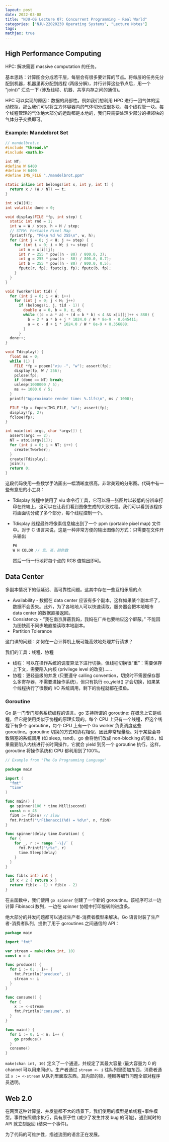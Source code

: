 ```yaml
---
layout: post
date: 2022-03-08
title: "NJU-OS Lecture 07: Concurrent Programming - Real World"
categories: ["NJU-22020230 Operating Systems", "Lecture Notes"]
tags: 
mathjax: true
---
```


## High Performance Computing

HPC: 解决需要 massive computation 的任务。

基本思路：计算图会分成若干层，每层会有很多要计算的节点。将每层的任务先分配到机器，机器里再分配到线程 (两级分解)，并行计算这些节点后，用一个 "join()" 汇总一下 (涉及线程、机器、共享内存之间的通信)。

HPC 可以实现的原因：数据的局部性。例如我们想利用 HPC 进行一团气体的运动模拟，那么我们可以将立方体容器内的气体切分成很多块，每个线程管一块。每个线程管理的气体绝大部分的运动都是本地的，我们只需要处理少部分的相邻块的气体分子交换即可。

<!-- more -->

### Example: Mandelbrot Set

```c
// mandelbrot.c
#include "thread.h"
#include <math.h>

int NT;
#define W 6400
#define H 6400
#define IMG_FILE "./mandelbrot.ppm"

static inline int belongs(int x, int y, int t) {
  return x / (W / NT) == t;
}

int x[W][H];
int volatile done = 0;

void display(FILE *fp, int step) { 
  static int rnd = 1;
  int w = W / step, h = H / step;
  // STFW: Portable Pixel Map
  fprintf(fp, "P6\n %d %d 255\n", w, h);
  for (int j = 0; j < H; j += step) {
    for (int i = 0; i < W; i += step) {
      int n = x[i][j];
      int r = 255 * pow((n - 80) / 800.0, 3);
      int g = 255 * pow((n - 80) / 800.0, 0.7);
      int b = 255 * pow((n - 80) / 800.0, 0.5);
      fputc(r, fp); fputc(g, fp); fputc(b, fp);
    }
  }
}

void Tworker(int tid) {
  for (int i = 0; i < W; i++)
    for (int j = 0; j < H; j++)
      if (belongs(i, j, tid - 1)) {
        double a = 0, b = 0, c, d;
        while ((c = a * a) + (d = b * b) < 4 && x[i][j]++ < 880) {
          b = 2 * a * b + j * 1024.0 / H * 8e-9 - 0.645411;
          a = c - d + i * 1024.0 / W * 8e-9 + 0.356888;
        }
      }
  done++;
}

void Tdisplay() {
  float ms = 0;
  while (1) {
    FILE *fp = popen("viu -", "w"); assert(fp);
    display(fp, W / 256);
    pclose(fp);
    if (done == NT) break;
    usleep(1000000 / 5);
    ms += 1000.0 / 5;
  }
  printf("Approximate render time: %.1lfs\n", ms / 1000);

  FILE *fp = fopen(IMG_FILE, "w"); assert(fp);
  display(fp, 2);
  fclose(fp);
}

int main(int argc, char *argv[]) {
  assert(argc == 2);
  NT = atoi(argv[1]);
  for (int i = 0; i < NT; i++) {
    create(Tworker);
  }
  create(Tdisplay);
  join();
  return 0;
}
```

这段代码使用一些数学手法画出一幅清晰度很高，非常美观的分形图。代码中有一些有意思的小工具：

* Tdisplay 线程中使用了 viu 命令行工具，它可以将一张图片以较低的分辨率打印在终端上，这可以在让我们看到图像生成的大致过程。我们可以看到该程序将画面切分成了多个部分，每个线程控制一个。

* Tdisplay 线程最终将像素信息输出到了一个 ppm (portable pixel map) 文件中。对于 C 语言来说，这是一种非常方便的输出图像的方式：只需要在文件开头输出

    ```c
    P6
    W H COLOR // 宽，高，颜色数
    ```

    然后一行一行地将每个点的 RGB 值输出即可。

## Data Center

多副本情况下的低延迟、高可靠性问题。这其中存在一些互相矛盾的点

* Availability - 数据在 data center 应该有多个副本，这样如果某个副本坏了，数据不会丢失。此外，为了各地地人可以快速读取，服务器会把本地城市 data center 的数据直接返回。
* Consistency - ”我在南京屏蔽我妈，我妈在广州也要响应这个屏蔽。” 不能因为图快而不同步地直接读取本地副本。
* Partition Tolerance

这门课的问题：如何在一台计算机上既可能高效地处理并行请求？

我们的工具：线程、协程

* 线程：可以在操作系统的调度算法下进行切换，但线程切换很“重”：需要保存上下文，需要陷入内核 (privilege level 的改变)……
* 协程：更轻量级的并发 (只要遵守 calling convention，切换时不需要保存那么多寄存器，不需要进操作系统)，但只有执行 co_yield() 才会切换，如果某个线程执行了很慢的 I/O 系统调用，剩下的协程就都在摸鱼。

### Goroutine

Go 是一门专门服务系统编程的语言。go 支持所谓的 goroutine: 在概念上它是线程，但它是使用类似于协程的原理实现的。每个 CPU 上只有一个线程，但这个线程下有多个 goroutine，每个 CPU 上有一个 Go worker 负责调度这些 goroutine。goroutine 切换的方式和协程相似，因此非常轻量级。对于某些会导致阻塞的系统调用 (如 sleep, rand)，go 会将他们改成 non-blocking 的版本，如果需要陷入内核进行长时间操作，它就会 yield 到另一个 goroutine 执行。这样，goroutine 将操作系统和 CPU 都利用到了100%。

```go
// Example from "The Go Programming Language"

package main

import (
  "fmt"
  "time"
)

func main() {
  go spinner(100 * time.Millisecond)
  const n = 45
  fibN := fib(n) // slow
  fmt.Printf("\rFibonacci(%d) = %d\n", n, fibN)
}

func spinner(delay time.Duration) {
  for {
    for _, r := range `-\|/` {
      fmt.Printf("\r%c", r)
      time.Sleep(delay)
    }
  }
}

func fib(x int) int {
  if x < 2 { return x }
  return fib(x - 1) + fib(x - 2)
}
```

在主函数中，我们使用 `go spinner` 创建了一个新的 goroutine。该程序可以一边计算 Fibinacci 数列，一边在 spinner 协程中打印旋转的进度条。

绝大部分的并发问题都可以通过生产者-消费者模型来解决。Go 语言封装了生产者-消费者队列，提供了用于 goroutines 之间通信的 API：

```go
package main

import "fmt"

var stream = make(chan int, 10)
const n = 4

func produce() {
  for i := 0; ; i++ {
    fmt.Println("produce", i)
    stream <- i
  }
}

func consume() {
  for {
    x := <-stream
    fmt.Println("consume", x)
  }
}

func main() {
  for i := 0; i < n; i++ {
    go produce()
  }
  consume()
}
```

`make(chan int, 10)` 定义了一个通道，并规定了其最大容量 (最大容量为 0 的 channel 可以用来同步)。生产者通过 `stream <- i` 往队列里面加东西，消费者通过 `x := <-stream` 从队列里面取东西。其内部的锁，睡眠等细节问题全部对程序员透明。

## Web 2.0

在网页这种计算量、并发量都不大的场景下，我们使用的模型是单线程+事件模型。事件按照顺序执行，具有原子性 (减少了发生并发 bug 的可能)，遇到耗时的 API 就立刻返回 (结束一个事件)。

为了代码的可维护性，描述流图的语言正在发展。